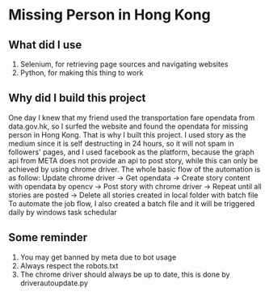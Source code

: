 # Missing Person in Hong Kong

## What did I use
1. Selenium, for retrieving page sources and navigating websites
2. Python, for making this thing to work

## Why did I build this project
One day I knew that my friend used the transportation fare opendata from data.gov.hk, so I surfed the website and found the opendata for missing person in Hong Kong. That is why I built this project. I used story as the medium since it is self destructing in 24 hours, so it will not spam in followers' pages, and I used facebook as the platform, because the graph api from META does not provide an api to post story, while this can only be achieved by using chrome driver. 
The whole basic flow of the automation is as follow: Update chrome driver -> Get opendata -> Create story content with opendata by opencv -> Post story with chrome driver -> Repeat until all stories are posted -> Delete all stories created in local folder with batch file
To automate the job flow, I also created a batch file and it will be triggered daily by windows task schedular  

## Some reminder
1. You may get banned by meta due to bot usage
2. Always respect the robots.txt
3. The chrome driver should always be up to date, this is done by driverautoupdate.py